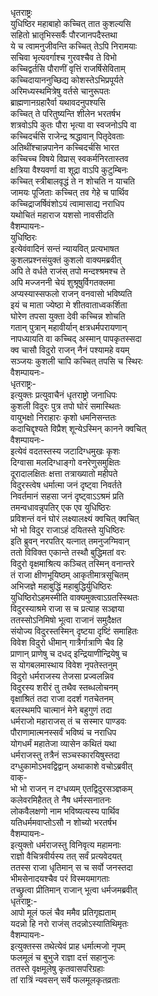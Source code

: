 धृतराष्ट्रः  
युधिष्ठिर महाबाहो कच्चित् तात कुशल्यसि  
सहितो भ्रातृभिस्सर्वैः पौरजानपदैस्तथा  
ये च त्वामनुजीवन्ति कच्चित् तेऽपि निरामयाः  
सचिवा भृत्यवर्गाश्च गुरवश्चैव ते विभो  
कच्चिद्वर्तसि पौराणीं वृत्तिं राजर्षिसेविताम्  
कच्चिदायाननुच्छिद्य कोशस्तेऽभिप्रपूर्यते  
अरिमध्यस्थमित्रेषु वर्तसे चानुरूपतः  
ब्राह्मणानग्रहारैर्वा यथावदनुपश्यसि  
कच्चित् ते परितुष्यन्ति शीलेन भरतर्षभ  
शत्रवोऽपि कुतः पौरा भृत्या वा स्वजनोऽपि वा  
कच्चिदर्चसि राजेन्द्र श्रद्धावान् पितृदेवताः  
अतिथींश्चान्नपानेन कच्चिदर्चसि भारत  
कच्चिच्च विषये विप्रास् स्वकर्मनिरतास्तव  
क्षत्रिया वैश्यवर्णा वा शूद्रा वाऽपि कुटुम्बिनः  
कच्चित् स्त्रीबालवृद्धं ते न शोचति न याचति  
जामयः पूजिताः कच्चित् तव गेहे च पार्थिव  
कच्चिद्राजर्षिवंशोऽयं त्वामासाद्य नराधिप  
यथोचितं महाराज यशसो नावसीदति  
वैशम्पायनः-  
युधिष्ठिरः  
इत्येवंवादिनं सन्तं न्यायवित् प्रत्यभाषत  
कुशलप्रश्नसंयुक्तं कुशलो वाक्यमब्रवीत्  
अपि ते वर्धते राजंस् तपो मन्दश्श्रमश्च ते  
अपि मज्जननी चेयं शुश्रूषुर्विगतक्लमा  
अप्यस्यास्सफलो राजन् वनवासो भविष्यति  
इयं च माता ज्येष्ठा मे शीतवाताध्वकर्शिता  
घोरेण तपसा युक्ता देवी कच्चिन्न शोचति  
गतान् पुत्रान् महावीर्यान् क्षत्रधर्मपरायणान्  
नापध्यायति वा कच्चिद् अस्मान् पापकृतस्सदा  
क्व चासौ विदुरो राजन् नैनं पश्यामहे वयम्  
सञ्जयः कुशली चापि कच्चित् तपसि च स्थिरः  
वैशम्पायनः-  
धृतराष्ट्रः-  
इत्युक्तः प्रत्युवाचैनं धृतराष्ट्रो जनाधिपः  
कुशली विदुरः पुत्र तपो घोरं समास्थितः  
वायुभक्षो निराहारः कृशो धमनिसन्ततः  
कदाचिद्दृश्यते विप्रैश् शून्येऽस्मिन् कानने क्वचित्  
वैशम्पायनः-  
इत्येवं वदतस्तस्य जटादिग्धमुखः कृशः  
दिग्वासा मलदिग्धाङ्गो वनरेणुसमुक्षितः  
दूरादालक्षितः क्षत्ता तत्राख्यातो महीपते  
विदुरस्त्वेष धर्मात्मा जनं दृष्ट्वा निवर्तते  
निवर्तमानं सहसा जनं दृष्ट्वाऽऽश्रमं प्रति  
तमन्वधावन्नृपतिर् एक एव युधिष्ठिरः  
प्रविशन्तं वनं घोरं लक्ष्यालक्ष्यं क्वचित् क्वचित्  
भो भो विदुर राजाऽहं दयितस्ते युधिष्ठिरः  
इति ब्रुवन् नरपतिर् यत्नात् तमनुजग्मिवान्  
ततो विविक्त एकान्ते तस्थौ बुद्धिमतां वरः  
विदुरो वृक्षमाश्रित्य कञ्चित् तस्मिन् वनान्तरे  
तं राजा क्षीणभूयिष्ठम् आकृतीमात्रसूचितम्  
अभिजज्ञे महाबुद्धिं महाबुद्धिर्युधिष्ठिरः  
युधिष्ठिरोऽहमस्मीति वाक्यमुक्त्वाऽग्रतस्स्थितः  
विदुरस्याश्रमे राजा स च प्रत्याह सञ्ज्ञया  
ततस्सोऽनिमिषो भूत्वा राजानं समुदैक्षत  
संयोज्य विदुरस्तस्मिन् दृष्टया दृष्टिं समाहितः  
विवेश विदुरो धीमान् गात्रैर्गात्राणि चैव हि  
प्राणान् प्राणेषु च दधद् इन्द्रियाणीन्द्रियेषु च  
स योगबलमास्थाय विवेश नृपतेस्तनुम्  
विदुरो धर्मराजस्य तेजसा प्रज्वलन्निव  
विदुरस्य शरीरं तु तथैव स्तब्धलोचनम्  
वृक्षाश्रितं तदा राजा ददर्श गतचेतनम्  
बलस्थमपि चात्मानं मेने बहुगुणं तदा  
धर्मराजो महाराजस् तं च सस्मार पाण्डवः  
पौराणामात्मनस्सर्वं भविष्यं च नराधिप  
योगधर्मं महातेजा व्यासेन कथितं यथा  
धर्मराजस्तु तत्रैनं सञ्चस्कारयिषुस्तदा  
दग्धुकामोऽभवद्विद्वान् अथाकाशे वचोऽब्रवीत्  
वाक्-  
भो भो राजन् न दग्धव्यम् एतद्विदुरसञ्ज्ञकम्  
कलेवरमिहैतत् ते नैष धर्मस्सनातनः  
लोकवैलक्षणो नाम भविष्यत्यस्य पार्थिव  
यतिधर्ममवाप्तोऽसौ न शोच्यो भरतर्षभ  
वैशम्पायनः-  
इत्युक्तो धर्मराजस्तु विनिवृत्य महामनाः  
राज्ञो वैचित्रवीर्यस्य तत् सर्वं प्रत्यवेदयत्  
ततस्स राजा धृतिमान् स च सर्वो जनस्तदा  
भीमसेनादयश्चैव परं विस्मयमागताः  
तच्छ्रुत्वा प्रीतिमान् राजान् भूत्वा धर्मजमब्रवीत्  
धृतराष्ट्र:-  
आपो मूलं फलं चैव ममैव प्रतिगृह्यताम्  
यदन्नो हि नरो राजंस् तदन्नोऽस्यातिथिमृतः  
वैशम्पायनः-  
इत्युक्तस्स तथेत्येवं प्राह धर्मात्मजो नृपम्  
फलमूलं च बुभुजे राज्ञा दत्तं सहानुजः  
ततस्ते वृक्षमूलेषु कृतवासपरिग्रहाः  
तां रात्रिं न्यवसन् सर्वे फलमूलकृतव्रताः  
